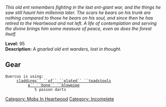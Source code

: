 *This old ent remembers fighting in the last ent-giant war, and the
things he saw still haunt him millennia later. The scars he bears on his
trunk are nothing compared to those he bears on his soul, and since then
he has retired to the Heartwood and not left. A life of contemplation
and serving the divine brings him some measure of peace, even as does
the forest itself.*

**Level:** 95  
**Description:** *A gnarled old ent wanders, lost in thought.*  

## Gear

`Quercus is using:`  
<worn on legs>`     `[`claddings`` ``of`` ``plated`` ``toadstools`](Claddings_Of_Plated_Toadstools.md "wikilink")  
<wielded>`          `[`a`` ``bone`` ``blowpipe`](Bone_Blowpipe.md "wikilink")  
<held>`             5 poison darts`

[Category: Mobs In Heartwood](Category:_Mobs_In_Heartwood "wikilink")
[Category: Incomplete](Category:_Incomplete "wikilink")
